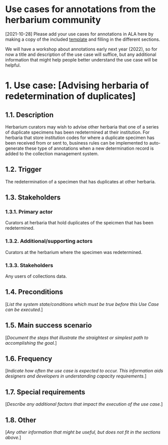 # Use cases for annotations from the herbarium community

[2021-10-28] Please add your use cases for annotations in ALA here by making a
copy of the included [template](./use-case-template.md) and filling in the
different sections.

We will have a workshop about annotations early next year (2022), so for now a
title and description of the use case will suffice, but any additional
information that might help people better understand the use case will be
helpful.

# 1. Use case: [Advising herbaria of redetermination of duplicates]

## 1.1. Description

Herbarium curators may wish to advise other herbaria that one of a series of duplicate specimens has been redetermined at their institution. For herbaria that store institution codes for where a duplicate specimen has been received from or sent to, business rules can be implemented to auto-generate these type of annotations when a new determination record is added to the collection management system. 

## 1.2. Trigger

The redetermination of a specimen that has duplicates at other herbaria.

## 1.3. Stakeholders

### 1.3.1. Primary actor

Curators at herbaria that hold duplicates of the speicmen that has been redetermined.

### 1.3.2. Additional/supporting actors

Curators at the herbarium where the specimen was redetermined.

### 1.3.3. Stakeholders

Any users of collections data.

## 1.4. Preconditions

[*List the system state/conditions which must be true before this Use Case can
be executed.*]

## 1.5. Main success scenario

[*Document the steps that illustrate the straightest or simplest path to
accomplishing the goal.*]

## 1.6. Frequency

[*Indicate how often the use case is expected to occur. This information aids
designers and developers in understanding capacity requirements.*]

## 1.7. Special requirements

[*Describe any additional factors that impact the execution of the use case.*]

## 1.8. Other

[*Any other information that might be useful, but does not fit in the sections
above.*]
